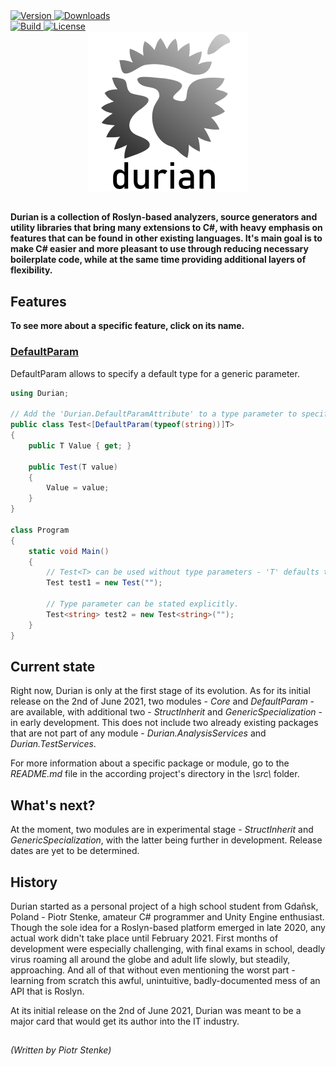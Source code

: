 ﻿<div align="left">
    <a href="https://www.nuget.org/packages/Durian">
        <img src="https://img.shields.io/nuget/v/Durian?color=seagreen&style=flat-square" alt="Version"/>
    </a>
    <a href="https://www.nuget.org/packages/Durian">
        <img src="https://img.shields.io/nuget/dt/Durian?color=blue&style=flat-square" alt="Downloads"/>
    </a> <br />
    <a href="https://github.com/piotrstenke/Durian/actions">
        <img src="https://img.shields.io/github/workflow/status/piotrstenke/Durian/.NET?style=flat-square" alt="Build"/>
    </a>
    <a href="https://github.com//piotrstenke/Durian/blob/master/LICENSE.md">
        <img src="https://img.shields.io/github/license/piotrstenke/Durian?color=orange&style=flat-square" alt="License"/>
    </a>
</div>

<div align="center">
        <img src="img/icons/Durian-256.png" alt="Durian logo"/>
</div>

##

**Durian is a collection of Roslyn-based analyzers, source generators and utility libraries that bring many extensions to C#, with heavy emphasis on features that can be found in other existing languages. It's main goal is to make C# easier and more pleasant to use through reducing necessary boilerplate code, while at the same time providing additional layers of flexibility.**

## Features

**To see more about a specific feature, click on its name.**

### [DefaultParam](src/Durian.DefaultParam/README.md)
DefaultParam allows to specify a default type for a generic parameter.

```csharp
using Durian;

// Add the 'Durian.DefaultParamAttribute' to a type parameter to specify a default value.
public class Test<[DefaultParam(typeof(string))]T>
{
    public T Value { get; }

    public Test(T value)
    {
        Value = value;
    }
}

class Program
{
    static void Main()
    {
        // Test<T> can be used without type parameters - 'T' defaults to 'string'.
        Test test1 = new Test("");
        
        // Type parameter can be stated explicitly.
        Test<string> test2 = new Test<string>("");
    }
}

```

## Current state

Right now, Durian is only at the first stage of its evolution. As for its initial release on the 2nd of June 2021, two modules - *Core* and *DefaultParam* - are available, with additional two - *StructInherit* and *GenericSpecialization* - in early development. This does not include two already existing packages that are not part of any module - *Durian.AnalysisServices* and *Durian.TestServices*.

For more information about a specific package or module, go to the *README.md* file in the according project's directory in the *\\src\\* folder.

## What's next?

At the moment, two modules are in experimental stage - *StructInherit* and *GenericSpecialization*, with the latter being further in development. Release dates are yet to be determined.

## History

Durian started as a personal project of a high school student from Gdañsk, Poland - Piotr Stenke, amateur C# programmer and Unity Engine enthusiast. Though the sole idea for a Roslyn-based platform emerged in late 2020, any actual work didn't take place until February 2021. First months of development were especially challenging, with final exams in school, deadly virus roaming all around the globe and adult life slowly, but steadily, approaching. And all of that without even mentioning the worst part - learning from scratch this awful, unintuitive, badly-documented mess of an API that is Roslyn.

At its initial release on the 2nd of June 2021, Durian was meant to be a major card that would get its author into the IT industry. 

##

*\(Written by Piotr Stenke\)*
